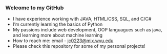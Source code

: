 ### Welcome to my GitHub
- I have experience working with JAVA, HTML/CSS, SQL, and C/C#
- I’m currently learning the basics of Python
- My passions include web development, OOP languagues such as java, and learning more about machine learning
- How to reach me: email - jc0223@mix.wvu.edu
- Please check this repository for some of my personal projects!

<!--
**jcrowley8/jcrowley8** is a ✨ _special_ ✨ repository because its `README.md` (this file) appears on your GitHub profile.


-->
